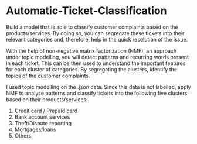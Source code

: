 # Automatic-Ticket-Classification

Build a model that is able to classify customer complaints based on the products/services. By doing so, you can segregate these tickets into their relevant categories and, therefore, help in the quick resolution of the issue.

With the help of non-negative matrix factorization (NMF), an approach under topic modelling, you will detect patterns and recurring words present in each ticket. This can be then used to understand the important features for each cluster of categories. By segregating the clusters, identify the topics of the customer complaints. 

 
I used topic modelling on the .json data. Since this data is not labelled, apply NMF to analyse patterns and classify tickets into the following five clusters based on their products/services:

1) Credit card / Prepaid card
2) Bank account services
3) Theft/Dispute reporting
4) Mortgages/loans
5) Others
